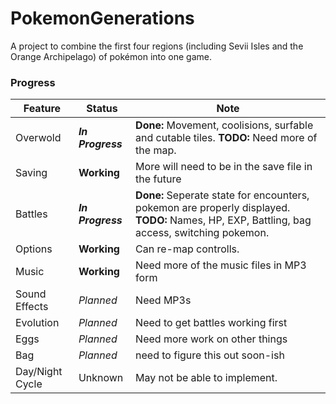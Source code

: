 # PokemonGenerations
A project to combine the first four regions (including Sevii Isles and the Orange Archipelago) of pokémon into one game.
### Progress
Feature | Status | Note
--- | --- | ---
Overwold | **_In Progress_** | **Done:** Movement, coolisions, surfable and cutable tiles. **TODO:** Need more of the map.
Saving | **Working** | More will need to be in the save file in the future
Battles | **_In Progress_** | **Done:** Seperate state for encounters, pokemon are properly displayed. **TODO:** Names, HP, EXP, Battling, bag access, switching pokemon.
Options | **Working** | Can re-map controlls.
Music | **Working** | Need more of the music files in MP3 form
Sound Effects | *Planned* | Need MP3s
Evolution | *Planned* | Need to get battles working first
Eggs | *Planned* | Need more work on other things
Bag | *Planned* | need to figure this out soon-ish
Day/Night Cycle | Unknown | May not be able to implement.
